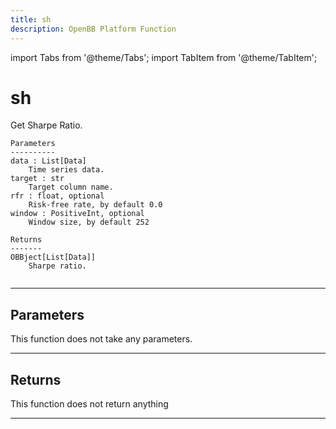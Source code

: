 ```yaml
---
title: sh
description: OpenBB Platform Function
---
```


import Tabs from '@theme/Tabs';
import TabItem from '@theme/TabItem';

# sh

Get Sharpe Ratio.

    Parameters
    ----------
    data : List[Data]
        Time series data.
    target : str
        Target column name.
    rfr : float, optional
        Risk-free rate, by default 0.0
    window : PositiveInt, optional
        Window size, by default 252

    Returns
    -------
    OBBject[List[Data]]
        Sharpe ratio.

```python wordwrap

```

---

## Parameters

This function does not take any parameters.

---

## Returns

This function does not return anything

---

